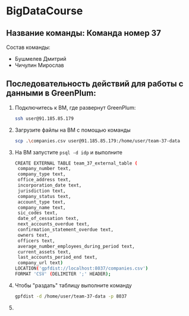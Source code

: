 # BigDataCourse

## Название команды: Команда номер 37

Состав команды:
* Бушмелев Дмитрий
* Чичулин Мирослав

## Последовательность действий для работы с данными в GreenPlum:

1. Подключитесь к ВМ, где развернут GreenPlum:
   ```bash
   ssh user@91.185.85.179
   ```
2. Загрузите файлы на ВМ с помощью команды
   ```bash
   scp .\companies.csv user@91.185.85.179:/home/user/team-37-data
   ```
3. На ВМ запустите ```psql -d idp``` и выполните
   ```bash
   CREATE EXTERNAL TABLE team_37_external_table (
    company_number text,
    company_type text,
    office_address text,
    incorporation_date text,
    jurisdiction text,
    company_status text,
    account_type text,
    company_name text,
    sic_codes text,
    date_of_cessation text,
    next_accounts_overdue text,
    confirmation_statement_overdue text,
    owners text,
    officers text,
    average_number_employees_during_period text,
    current_assets text,
    last_accounts_period_end text,
    company_url text)
   LOCATION('gpfdist://localhost:8037/companies.csv')
   FORMAT 'CSV' (DELIMITER ';' HEADER);
   ```
4. Чтобы "раздать" таблицу выполните команду
   ```bash
   gpfdist -d /home/user/team-37-data -p 8037
   ```
6. 
